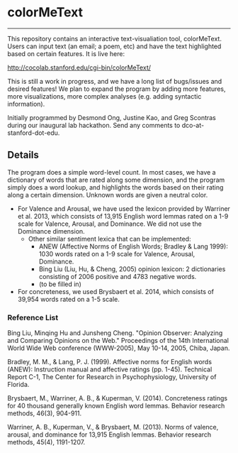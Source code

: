 # colorMeText
---

This repository contains an interactive text-visualiation tool, colorMeText. Users can input text (an email; a poem, etc) and have the text highlighted based on certain features. It is live here: 

http://cocolab.stanford.edu/cgi-bin/colorMeText/


This is still a work in progress, and we have a long list of bugs/issues and desired features! We plan to expand the program by adding more features, more visualizations, more complex analyses (e.g. adding syntactic information).

Initially programmed by Desmond Ong, Justine Kao, and Greg Scontras during our inaugural lab hackathon. Send any comments to dco-at-stanford-dot-edu.


## Details

The program does a simple word-level count. In most cases, we have a dictionary of words that are rated along some dimension, and the program simply does a word lookup, and highlights the words based on their rating along a certain dimension. Unknown words are given a neutral color.

- For Valence and Arousal, we have used the lexicon provided by Warriner et al. 2013, which consists of 13,915 English word lemmas rated on a 1-9 scale for Valence, Arousal, and Dominance. We did not use the Dominance dimension.
  - Other similar sentiment lexica that can be implemented: 
    - ANEW (Affective Norms of English Words; Bradley & Lang 1999): 1030 words rated on a 1-9 scale for Valence, Arousal, Dominance.
    - Bing Liu (Liu, Hu, & Cheng, 2005) opinion lexicon: 2 dictionaries consisting of 2006 positive and 4783 negative words.
    - (to be filled in)
- For concreteness, we used Brysbaert et al. 2014, which consists of 39,954 words rated on a 1-5 scale.



### Reference List

Bing Liu, Minqing Hu and Junsheng Cheng. "Opinion Observer: Analyzing and Comparing Opinions on the Web." Proceedings of the 14th International World Wide Web conference (WWW-2005), May 10-14, 2005, Chiba, Japan.

Bradley, M. M., & Lang, P. J. (1999). Affective norms for English words (ANEW): Instruction manual and affective ratings (pp. 1-45). Technical Report C-1, The Center for Research in Psychophysiology, University of Florida.

Brysbaert, M., Warriner, A. B., & Kuperman, V. (2014). Concreteness ratings for 40 thousand generally known English word lemmas. Behavior research methods, 46(3), 904-911.

Warriner, A. B., Kuperman, V., & Brysbaert, M. (2013). Norms of valence, arousal, and dominance for 13,915 English lemmas. Behavior research methods, 45(4), 1191-1207.
